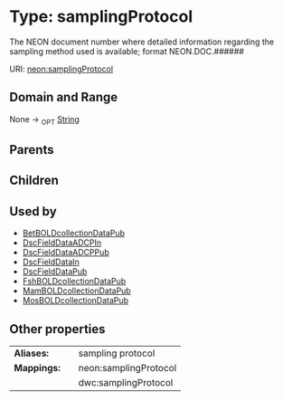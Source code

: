 
# Type: samplingProtocol


The NEON document number where detailed information regarding the sampling method used is available; format NEON.DOC.######

URI: [neon:samplingProtocol](https://data.neonscience.org/samplingProtocol)


## Domain and Range

None ->  <sub>OPT</sub> [String](types/String.md)

## Parents


## Children


## Used by

 * [BetBOLDcollectionDataPub](BetBOLDcollectionDataPub.md)
 * [DscFieldDataADCPIn](DscFieldDataADCPIn.md)
 * [DscFieldDataADCPPub](DscFieldDataADCPPub.md)
 * [DscFieldDataIn](DscFieldDataIn.md)
 * [DscFieldDataPub](DscFieldDataPub.md)
 * [FshBOLDcollectionDataPub](FshBOLDcollectionDataPub.md)
 * [MamBOLDcollectionDataPub](MamBOLDcollectionDataPub.md)
 * [MosBOLDcollectionDataPub](MosBOLDcollectionDataPub.md)

## Other properties

|  |  |  |
| --- | --- | --- |
| **Aliases:** | | sampling protocol |
| **Mappings:** | | neon:samplingProtocol |
|  | | dwc:samplingProtocol |

